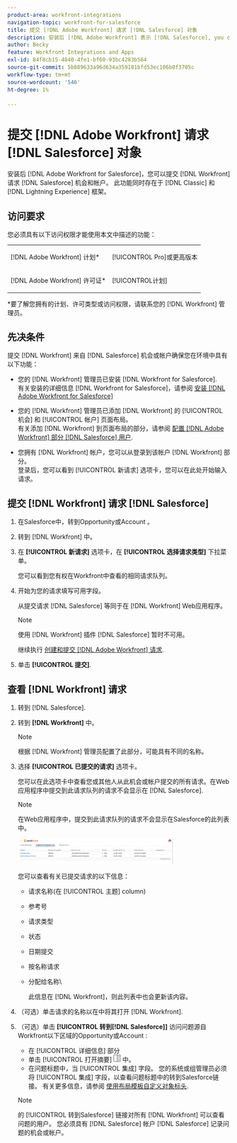 ```yaml
---
product-area: workfront-integrations
navigation-topic: workfront-for-salesforce
title: 提交 [!DNL Adobe Workfront] 请求 [!DNL Salesforce] 对象
description: 安装后 [!DNL Adobe Workfront] 表示 [!DNL Salesforce], you can submit [!DNL Workfront] 请求 [!DNL Salesforce] 机会和帐户。 经典和闪电体验框架中均存在此功能。
author: Becky
feature: Workfront Integrations and Apps
exl-id: 84f8cb15-4840-4fe1-bf60-93bc4283b564
source-git-commit: 5b889633a96d634a359181bfd53ec106b0f3705c
workflow-type: tm+mt
source-wordcount: '546'
ht-degree: 1%

---
```


# 提交 [!DNL Adobe Workfront] 请求 [!DNL Salesforce] 对象

安装后 [!DNL Adobe Workfront for Salesforce]，您可以提交 [!DNL Workfront] 请求 [!DNL Salesforce] 机会和帐户。 此功能同时存在于 [!DNL Classic] 和 [!DNL Lightning Experience] 框架。

## 访问要求

您必须具有以下访问权限才能使用本文中描述的功能：

<table style="table-layout:auto"> 
 <col> 
 <col> 
 <tbody> 
  <tr> 
   <td role="rowheader"><p>[!DNL Adobe Workfront] 计划*</p></td> 
   <td> <p>[!UICONTROL Pro]或更高版本</p> </td> 
  </tr> 
  <tr> 
   <td role="rowheader"><p>[!DNL Adobe Workfront] 许可证*</p></td> 
   <td> <p>[!UICONTROL计划]</p> </td> 
  </tr> 
 </tbody> 
</table>

&#42;要了解您拥有的计划、许可类型或访问权限，请联系您的 [!DNL Workfront] 管理员。

## 先决条件

提交 [!DNL Workfront] 来自 [!DNL Salesforce] 机会或帐户确保您在环境中具有以下功能：

* 您的 [!DNL Workfront] 管理员已安装 [!DNL Workfront for Salesforce].\
   有关安装的详细信息 [!DNL Workfront for Salesforce]，请参阅 [安装 [!DNL Adobe Workfront for Salesforce]](../../workfront-integrations-and-apps/using-workfront-with-salesforce/install-workfront-for-salesforce.md)

* 您的 [!DNL Workfront] 管理员已添加 [!DNL Workfront] 的 [!UICONTROL 机会] 和 [!UICONTROL 帐户] 页面布局。\
   有关添加 [!DNL Workfront] 到页面布局的部分，请参阅 [配置 [!DNL Adobe Workfront] 部分 [!DNL Salesforce] 用户](../../workfront-integrations-and-apps/using-workfront-with-salesforce/configure-wf-section-for-salesforce-users.md).

* 您拥有 [!DNL Workfront] 帐户，您可以从登录到该帐户 [!DNL Workfront] 部分。\
   登录后，您可以看到 [!UICONTROL 新请求] 选项卡，您可以在此处开始输入请求。

## 提交 [!DNL Workfront] 请求 [!DNL Salesforce]

1. 在Salesforce中，转到Opportunity或Account 。
1. 转到 [!DNL Workfront] 中。
1. 在 **[!UICONTROL 新请求]** 选项卡，在 **[!UICONTROL 选择请求类型]** 下拉菜单。

   您可以看到您有权在Workfront中查看的相同请求队列。

1. 开始为您的请求填写可用字段。

   从提交请求 [!DNL Salesforce] 等同于在 [!DNL Workfront] Web应用程序。

   >[!NOTE]
   >
   >使用 [!DNL Workfront] 插件 [!DNL Salesforce] 暂时不可用。

   继续执行 [创建和提交 [!DNL Adobe Workfront] 请求](../../manage-work/requests/create-requests/create-submit-requests.md).

1. 单击 **[!UICONTROL 提交]**.

## 查看 [!DNL Workfront] 请求

1. 转到 [!DNL Salesforce].
1. 转到 **[!DNL Workfront]** 中。

   >[!NOTE]
   >
   >根据 [!DNL Workfront] 管理员配置了此部分，可能具有不同的名称。

1. 选择 **[!UICONTROL 已提交的请求]** 选项卡。

   您可以在此选项卡中查看您或其他人从此机会或帐户提交的所有请求。在Web应用程序中提交到此请求队列的请求不会显示在 [!DNL Salesforce].

   >[!NOTE]
   >
   >在Web应用程序中，提交到此请求队列的请求不会显示在Salesforce的此列表中。

   ![salesforce_submitted_requests.png](assets/salesforce-submitted-requests-350x58.png)

   您可以查看有关已提交请求的以下信息：

   * 请求名称(在 [!UICONTROL 主题] column)
   * 参考号
   * 请求类型
   * 状态
   * 日期提交
   * 按名称请求
   * 分配给名称\

      此信息在 [!DNL Workfront]，则此列表中也会更新该内容。

1. （可选）单击请求的名称以在中将其打开 [!DNL Workfront].

1. （可选）单击 **[!UICONTROL 转到[!DNL Salesforce]]** 访问问题源自Workfront以下区域的Opportunity或Account :

   * 在 [!UICONTROL 详细信息] 部分
   * 单击 [!UICONTROL 打开摘要] ![](assets/summary-panel-icon.png) 中。
   * 在问题标题中，当 [!UICONTROL 集成] 字段。 您的系统或组管理员必须将 [!UICONTROL 集成] 字段，以查看问题标题中的转到Salesforce链接。 有关更多信息，请参阅 [使用布局模板自定义对象标头](../../administration-and-setup/customize-workfront/use-layout-templates/customize-object-headers.md).

   >[!NOTE]
   >
   >的 [!UICONTROL 转到Salesforce] 链接对所有 [!DNL Workfront] 可以查看问题的用户。 您必须具有 [!DNL Salesforce] 帐户 [!DNL Salesforce] 记录问题的机会或帐户。

